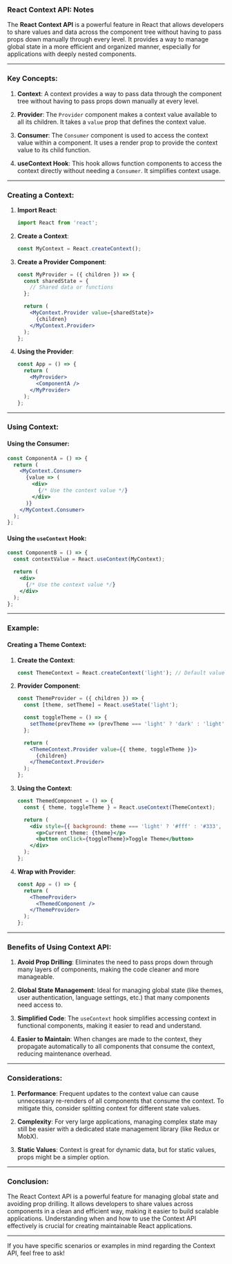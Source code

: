 ### **React Context API**: Notes

The **React Context API** is a powerful feature in React that allows developers to share values and data across the component tree without having to pass props down manually through every level. It provides a way to manage global state in a more efficient and organized manner, especially for applications with deeply nested components.

---

### **Key Concepts**:

1. **Context**: A context provides a way to pass data through the component tree without having to pass props down manually at every level.

2. **Provider**: The `Provider` component makes a context value available to all its children. It takes a `value` prop that defines the context value.

3. **Consumer**: The `Consumer` component is used to access the context value within a component. It uses a render prop to provide the context value to its child function.

4. **useContext Hook**: This hook allows function components to access the context directly without needing a `Consumer`. It simplifies context usage.

---

### **Creating a Context**:

1. **Import React**:
   ```jsx
   import React from 'react';
   ```

2. **Create a Context**:
   ```jsx
   const MyContext = React.createContext();
   ```

3. **Create a Provider Component**:
   ```jsx
   const MyProvider = ({ children }) => {
     const sharedState = {
       // Shared data or functions
     };

     return (
       <MyContext.Provider value={sharedState}>
         {children}
       </MyContext.Provider>
     );
   };
   ```

4. **Using the Provider**:
   ```jsx
   const App = () => {
     return (
       <MyProvider>
         <ComponentA />
       </MyProvider>
     );
   };
   ```

---

### **Using Context**:

#### **Using the Consumer**:
```jsx
const ComponentA = () => {
  return (
    <MyContext.Consumer>
      {value => (
        <div>
          {/* Use the context value */}
        </div>
      )}
    </MyContext.Consumer>
  );
};
```

#### **Using the `useContext` Hook**:
```jsx
const ComponentB = () => {
  const contextValue = React.useContext(MyContext);

  return (
    <div>
      {/* Use the context value */}
    </div>
  );
};
```

---

### **Example**:

#### **Creating a Theme Context**:
1. **Create the Context**:
   ```jsx
   const ThemeContext = React.createContext('light'); // Default value
   ```

2. **Provider Component**:
   ```jsx
   const ThemeProvider = ({ children }) => {
     const [theme, setTheme] = React.useState('light');

     const toggleTheme = () => {
       setTheme(prevTheme => (prevTheme === 'light' ? 'dark' : 'light'));
     };

     return (
       <ThemeContext.Provider value={{ theme, toggleTheme }}>
         {children}
       </ThemeContext.Provider>
     );
   };
   ```

3. **Using the Context**:
   ```jsx
   const ThemedComponent = () => {
     const { theme, toggleTheme } = React.useContext(ThemeContext);

     return (
       <div style={{ background: theme === 'light' ? '#fff' : '#333', color: theme === 'light' ? '#000' : '#fff' }}>
         <p>Current theme: {theme}</p>
         <button onClick={toggleTheme}>Toggle Theme</button>
       </div>
     );
   };
   ```

4. **Wrap with Provider**:
   ```jsx
   const App = () => {
     return (
       <ThemeProvider>
         <ThemedComponent />
       </ThemeProvider>
     );
   };
   ```

---

### **Benefits of Using Context API**:

1. **Avoid Prop Drilling**: Eliminates the need to pass props down through many layers of components, making the code cleaner and more manageable.

2. **Global State Management**: Ideal for managing global state (like themes, user authentication, language settings, etc.) that many components need access to.

3. **Simplified Code**: The `useContext` hook simplifies accessing context in functional components, making it easier to read and understand.

4. **Easier to Maintain**: When changes are made to the context, they propagate automatically to all components that consume the context, reducing maintenance overhead.

---

### **Considerations**:

1. **Performance**: Frequent updates to the context value can cause unnecessary re-renders of all components that consume the context. To mitigate this, consider splitting context for different state values.

2. **Complexity**: For very large applications, managing complex state may still be easier with a dedicated state management library (like Redux or MobX).

3. **Static Values**: Context is great for dynamic data, but for static values, props might be a simpler option.

---

### **Conclusion**:
The React Context API is a powerful feature for managing global state and avoiding prop drilling. It allows developers to share values across components in a clean and efficient way, making it easier to build scalable applications. Understanding when and how to use the Context API effectively is crucial for creating maintainable React applications.

---

If you have specific scenarios or examples in mind regarding the Context API, feel free to ask!